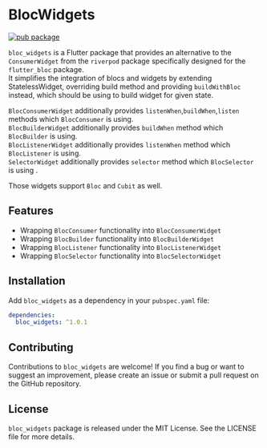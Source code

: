 # BlocWidgets

[![pub package](https://img.shields.io/pub/v/bloc_widgets.svg)](https://pub.dev/packages/bloc_widgets)

`bloc_widgets` is a Flutter package that provides an alternative to the `ConsumerWidget` from the `riverpod` package specifically designed for the `flutter_bloc` package.  
It simplifies the integration of blocs and widgets by extending StatelessWidget, overriding build method and providing `buildWithBloc` instead, which should be using to build widget for given state.

`BlocConsumerWidget` additionally provides `listenWhen`,`buildWhen`,`listen` methods which `BlocConsumer` is using.    
`BlocBuilderWidget` additionally provides `buildWhen` method which `BlocBuilder` is using.  
`BlocListenerWidget` additionally provides `listenWhen` method which `BlocListener` is using.  
`SelectorWidget` additionally provides `selector` method which `BlocSelector` is using .

Those widgets support `Bloc` and `Cubit` as well.

## Features

- Wrapping `BlocConsumer` functionality into `BlocConsumerWidget`
- Wrapping `BlocBuilder` functionality into `BlocBuilderWidget`
- Wrapping `BlocListener` functionality into `BlocListenerWidget`
- Wrapping `BlocSelector` functionality into `BlocSelectorWidget`

## Installation

Add `bloc_widgets` as a dependency in your `pubspec.yaml` file:

```yaml
dependencies:
  bloc_widgets: ^1.0.1
```


## Contributing

Contributions to `bloc_widgets` are welcome! If you find a bug or want to suggest an improvement, please create an issue or submit a pull request on the GitHub repository.

## License

`bloc_widgets` package is released under the MIT License. See the LICENSE file for more details.

